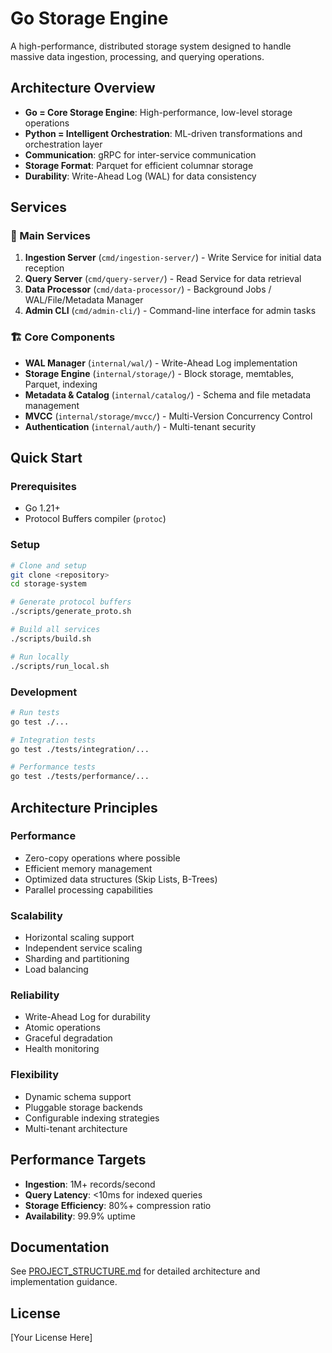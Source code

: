 # Go Storage Engine

A high-performance, distributed storage system designed to handle massive data ingestion, processing, and querying operations.

## Architecture Overview

- **Go = Core Storage Engine**: High-performance, low-level storage operations
- **Python = Intelligent Orchestration**: ML-driven transformations and orchestration layer
- **Communication**: gRPC for inter-service communication
- **Storage Format**: Parquet for efficient columnar storage
- **Durability**: Write-Ahead Log (WAL) for data consistency

## Services

### 🚀 Main Services

1. **Ingestion Server** (`cmd/ingestion-server/`) - Write Service for initial data reception
2. **Query Server** (`cmd/query-server/`) - Read Service for data retrieval
3. **Data Processor** (`cmd/data-processor/`) - Background Jobs / WAL/File/Metadata Manager
4. **Admin CLI** (`cmd/admin-cli/`) - Command-line interface for admin tasks

### 🏗️ Core Components

- **WAL Manager** (`internal/wal/`) - Write-Ahead Log implementation
- **Storage Engine** (`internal/storage/`) - Block storage, memtables, Parquet, indexing
- **Metadata & Catalog** (`internal/catalog/`) - Schema and file metadata management
- **MVCC** (`internal/storage/mvcc/`) - Multi-Version Concurrency Control
- **Authentication** (`internal/auth/`) - Multi-tenant security

## Quick Start

### Prerequisites

- Go 1.21+
- Protocol Buffers compiler (`protoc`)

### Setup

```bash
# Clone and setup
git clone <repository>
cd storage-system

# Generate protocol buffers
./scripts/generate_proto.sh

# Build all services
./scripts/build.sh

# Run locally
./scripts/run_local.sh
```

### Development

```bash
# Run tests
go test ./...

# Integration tests
go test ./tests/integration/...

# Performance tests
go test ./tests/performance/...
```

## Architecture Principles

### Performance
- Zero-copy operations where possible
- Efficient memory management
- Optimized data structures (Skip Lists, B-Trees)
- Parallel processing capabilities

### Scalability
- Horizontal scaling support
- Independent service scaling
- Sharding and partitioning
- Load balancing

### Reliability
- Write-Ahead Log for durability
- Atomic operations
- Graceful degradation
- Health monitoring

### Flexibility
- Dynamic schema support
- Pluggable storage backends
- Configurable indexing strategies
- Multi-tenant architecture

## Performance Targets

- **Ingestion**: 1M+ records/second
- **Query Latency**: <10ms for indexed queries
- **Storage Efficiency**: 80%+ compression ratio
- **Availability**: 99.9% uptime

## Documentation

See [PROJECT_STRUCTURE.md](PROJECT_STRUCTURE.md) for detailed architecture and implementation guidance.

## License

[Your License Here]
